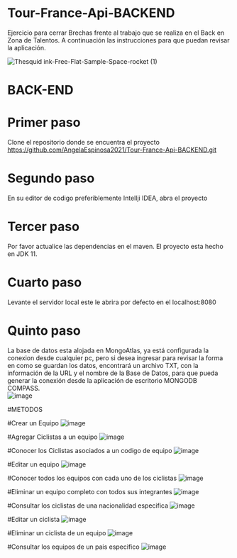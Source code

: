 # Tour-France-Api-BACKEND
Ejercicio para cerrar Brechas frente al trabajo que se realiza en el Back en Zona de Talentos. A continuación las instrucciones para que puedan revisar la aplicación.


![Thesquid ink-Free-Flat-Sample-Space-rocket (1)](https://user-images.githubusercontent.com/74884635/173256025-7921e6d6-21de-4dd2-b6e5-f0a179838fda.svg)
# BACK-END

# Primer paso 
Clone el repositorio   donde se encuentra el proyecto https://github.com/AngelaEspinosa2021/Tour-France-Api-BACKEND.git
# Segundo paso 
 En su  editor de codigo preferiblemente Intellji IDEA,  abra el proyecto 
# Tercer paso
Por favor  actualice las dependencias en el maven. El proyecto esta hecho en JDK 11.
# Cuarto paso
Levante el servidor local este le abrira por defecto en el localhost:8080
# Quinto paso
La base de datos esta alojada en MongoAtlas, ya está configurada la conexion desde cualquier pc, pero si desea ingresar para revisar la forma en como se guardan los datos, encontrará un archivo TXT, con la información de la URL y el nombre de la Base de Datos, para que pueda generar la conexión desde la aplicación de escritorio MONGODB COMPASS.  
![image](https://user-images.githubusercontent.com/82293975/179292286-ee822fd8-540b-408e-a276-26cb69e2e04b.png)

#METODOS

#Crear un Equipo
![image](https://user-images.githubusercontent.com/82293975/179295415-aef331b3-8aa7-4e56-a89f-5b5b0fb55610.png)

#Agregar Ciclistas a un equipo
![image](https://user-images.githubusercontent.com/82293975/179296960-69229cbd-c041-456d-afcf-57d432a6bae4.png)

#Conocer los Ciclistas asociados a un codigo de equipo
![image](https://user-images.githubusercontent.com/82293975/179297374-af5bb46b-54bb-4340-85d7-13a57d95007a.png)

#Editar un equipo
![image](https://user-images.githubusercontent.com/82293975/179297691-4db2323c-6a41-406f-8b4d-dca81988ac7b.png)

#Conocer todos los equipos con cada uno de los ciclistas
![image](https://user-images.githubusercontent.com/82293975/179297784-4e77566f-d899-43d9-af51-9b12d53f0d4f.png)

#Eliminar un equipo completo con todos sus integrantes
![image](https://user-images.githubusercontent.com/82293975/179297944-c4212325-2178-4745-8b31-92f726a04444.png)

#Consultar los ciclistas de una nacionalidad especifica
![image](https://user-images.githubusercontent.com/82293975/179298215-8b6399aa-1c17-4b1a-9d45-09c22f526929.png)

#Editar un ciclista
![image](https://user-images.githubusercontent.com/82293975/179298396-f8b9adaa-7c20-4f39-945b-da0de8d7e266.png)

#Eliminar un ciclista de un equipo
![image](https://user-images.githubusercontent.com/82293975/179299455-34979a8f-8b5d-48bc-80ee-c2c5b0ff18e9.png)

#Consultar los equipos de un pais especifico
![image](https://user-images.githubusercontent.com/82293975/179299747-64b5a849-31b6-4059-9fa0-48f415d05b3a.png)

